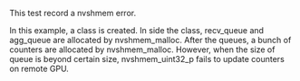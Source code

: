 This test record a nvshmem error.

In this example, a class is created. In side the class, recv\_queue and agg\_queue are allocated by nvshmem\_malloc. After the queues, a bunch of counters are allocated by nvshmem\_malloc. However, when the size of queue is beyond certain size, nvshmem\_uint32\_p fails to update counters on remote GPU.
